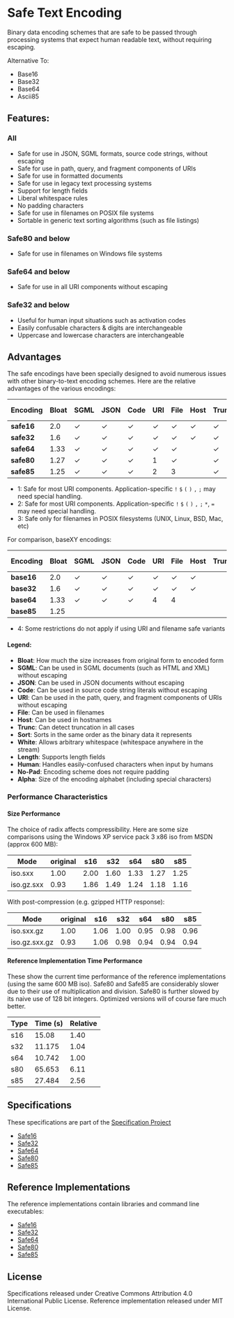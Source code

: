 Safe Text Encoding
==================

Binary data encoding schemes that are safe to be passed through processing systems that expect human readable text, without requiring escaping.

Alternative To:

* Base16
* Base32
* Base64
* Ascii85



Features:
---------

### All

 * Safe for use in JSON, SGML formats, source code strings, without escaping
 * Safe for use in path, query, and fragment components of URIs
 * Safe for use in formatted documents
 * Safe for use in legacy text processing systems
 * Support for length fields
 * Liberal whitespace rules
 * No padding characters
 * Safe for use in filenames on POSIX file systems
 * Sortable in generic text sorting algorithms (such as file listings)

### Safe80 and below

 * Safe for use in filenames on Windows file systems

### Safe64 and below

 * Safe for use in all URI components without escaping

### Safe32 and below

 * Useful for human input situations such as activation codes
 * Easily confusable characters & digits are interchangeable
 * Uppercase and lowercase characters are interchangeable



Advantages
----------

The safe encodings have been specially designed to avoid numerous issues with other binary-to-text encoding schemes. Here are the relative advantages of the various encodings:

| Encoding   | Bloat | SGML | JSON | Code | URI | File | Host | Trunc | Sort | White | Length | Human | No-Pad | Alpha |
| ---------- | ----- | ---- | ---- | ---- | --- | ---- | ---- | ----- | ---- | ----- | ------ | ----- | ------ | ----- |
| **safe16** |  2.0  |   ✓  |   ✓  |   ✓  |  ✓  |   ✓  |   ✓  |   ✓   |   ✓  |   ✓   |    ✓   |   ✓   |    ✓   |   16  |
| **safe32** |  1.6  |   ✓  |   ✓  |   ✓  |  ✓  |   ✓  |   ✓  |   ✓   |   ✓  |   ✓   |    ✓   |   ✓   |    ✓   |   32  |
| **safe64** |  1.33 |   ✓  |   ✓  |   ✓  |  ✓  |   ✓  |      |   ✓   |   ✓  |   ✓   |    ✓   |       |    ✓   |   64  |
| **safe80** |  1.27 |   ✓  |   ✓  |   ✓  |  1  |   ✓  |      |   ✓   |   ✓  |   ✓   |    ✓   |       |    ✓   |   80  |
| **safe85** |  1.25 |   ✓  |   ✓  |   ✓  |  2  |   3  |      |   ✓   |   ✓  |   ✓   |    ✓   |       |    ✓   |   85  |

* 1: Safe for most URI components. Application-specific `!` `$` `(` `)` `,` `;` may need special handling.
* 2: Safe for most URI components. Application-specific `!` `$` `(` `)` `,` `;` `*`, `=` may need special handling.
* 3: Safe only for filenames in POSIX filesystems (UNIX, Linux, BSD, Mac, etc)

For comparison, baseXY encodings:

| Encoding   | Bloat | SGML | JSON | Code | URI | File | Host | Trunc | Sort | White | Length | Human | No-Pad | Alpha |
| ---------- | ----- | ---- | ---- | ---- | --- | ---- | ---- | ----- | ---- | ----- | ------ | ----- | ------ | ----- |
| **base16** |  2.0  |   ✓  |   ✓  |   ✓  |  ✓  |   ✓  |   ✓  |       |   ✓  |       |        |   ✓   |    ✓   |   16  |
| **base32** |  1.6  |   ✓  |   ✓  |   ✓  |  ✓  |   ✓  |   ✓  |       |      |       |        |       |        |   33  |
| **base64** |  1.33 |   ✓  |   ✓  |   ✓  |  4  |   4  |      |       |      |       |        |       |        |   65  |
| **base85** |  1.25 |      |      |      |     |      |      |       |      |   ✓   |        |       |        |   87  |

* 4: Some restrictions do not apply if using URI and filename safe variants

#### Legend:

* **Bloat**:  How much the size increases from original form to encoded form
* **SGML**:   Can be used in SGML documents (such as HTML and XML) without escaping
* **JSON**:   Can be used in JSON documents without escaping
* **Code**:   Can be used in source code string literals without escaping
* **URI**:    Can be used in the path, query, and fragment components of URIs without escaping
* **File**:   Can be used in filenames
* **Host**:   Can be used in hostnames
* **Trunc**:  Can detect truncation in all cases
* **Sort**:   Sorts in the same order as the binary data it represents
* **White**:  Allows arbitrary whitespace (whitespace anywhere in the stream)
* **Length**: Supports length fields
* **Human**:  Handles easily-confused characters when input by humans
* **No-Pad**: Encoding scheme does not require padding
* **Alpha**:  Size of the encoding alphabet (including special characters)


### Performance Characteristics

#### Size Performance

The choice of radix affects compressibility. Here are some size comparisons using the Windows XP service pack 3 x86 iso from MSDN (approx 600 MB):

| Mode          | original | s16  | s32  | s64  | s80  | s85  |
| ------------- | -------- | ---- | ---- | ---- | ---- | ---- |
| iso.sxx       |     1.00 | 2.00 | 1.60 | 1.33 | 1.27 | 1.25 |
| iso.gz.sxx    |     0.93 | 1.86 | 1.49 | 1.24 | 1.18 | 1.16 |

With post-compression (e.g. gzipped HTTP response):

| Mode          | original | s16  | s32  | s64  | s80  | s85  |
| ------------- | -------- | ---- | ---- | ---- | ---- | ---- |
| iso.sxx.gz    |     1.00 | 1.06 | 1.00 | 0.95 | 0.98 | 0.96 |
| iso.gz.sxx.gz |     0.93 | 1.06 | 0.98 | 0.94 | 0.94 | 0.94 |


#### Reference Implementation Time Performance

These show the current time performance of the reference implementations (using the same 600 MB iso). Safe80 and Safe85 are considerably slower due to their use of multiplication and division. Safe80 is further slowed by its naive use of 128 bit integers. Optimized versions will of course fare much better.

| Type | Time (s) | Relative |
| ---- | -------- | -------- |
| s16  |  15.08   |   1.40   |
| s32  |  11.175  |   1.04   |
| s64  |  10.742  |   1.00   |
| s80  |  65.653  |   6.11   |
| s85  |  27.484  |   2.56   |



Specifications
--------------

These specifications are part of the [Specification Project](https://github.com/kstenerud/specifications)

 * [Safe16](safe16-specification.md)
 * [Safe32](safe32-specification.md)
 * [Safe64](safe64-specification.md)
 * [Safe80](safe80-specification.md)
 * [Safe85](safe85-specification.md)



Reference Implementations
-------------------------

The reference implementations contain libraries and command line executables:

 * [Safe16](reference-implementation/safe16)
 * [Safe32](reference-implementation/safe32)
 * [Safe64](reference-implementation/safe64)
 * [Safe80](reference-implementation/safe80)
 * [Safe85](reference-implementation/safe85)



License
-------

Specifications released under Creative Commons Attribution 4.0 International Public License.
Reference implementation released under MIT License.
